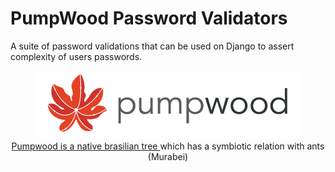 # PumpWood Password Validators
A suite of password validations that can be used on Django to assert
complexity of users passwords.

<p align="center" width="60%">
  <img src="static_doc/sitelogo-horizontal.png" /> <br>

  <a href="https://en.wikipedia.org/wiki/Cecropia">
    Pumpwood is a native brasilian tree
  </a> which has a symbiotic relation with ants (Murabei)
</p>
